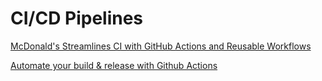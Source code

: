 # CI/CD Pipelines

[McDonald's Streamlines CI with GitHub Actions and Reusable Workflows](https://www.infoq.com/news/2024/03/mcdonalds-ci-github-actions/)

[Automate your build & release with Github Actions](https://faun.pub/automate-your-build-release-with-github-actions-367c0febf5fd)